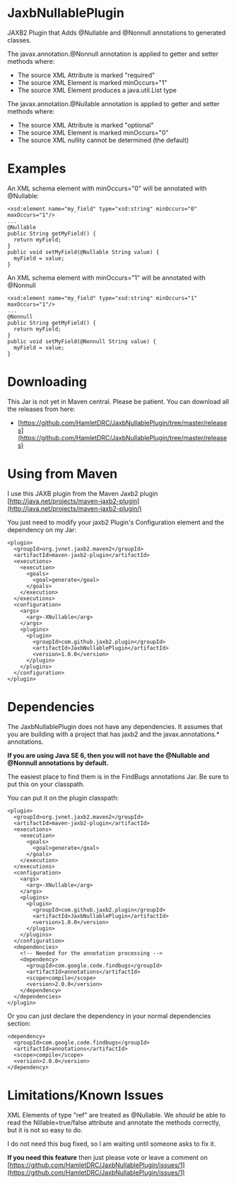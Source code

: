JaxbNullablePlugin
==================

JAXB2 Plugin that Adds @Nullable and @Nonnull annotations to generated classes.

The javax.annotation.@Nonnull annotation is applied to getter and setter methods where:

 * The source XML Attribute is marked "required"
 * The source XML Element is marked minOccurs="1"
 * The source XML Element produces a java.util.List type

The javax.annotation.@Nullable annotation is applied to getter and setter methods where:

 * The source XML Attribute is marked "optional"
 * The source XML Element is marked minOccurs="0"
 * The source XML nullity cannot be determined (the default)

Examples
==================

An XML schema element with minOccurs="0" will be annotated with @Nullable:

    <xsd:element name="my_field" type="xsd:string" minOccurs="0" maxOccurs="1"/>
    ...
    @Nullable
    public String getMyField() {
      return myField;
    }
    public void setMyField(@Nullable String value) {
      myField = value;
    }

An XML schema element with minOccurs="1" will be annotated with @Nonnull

    <xsd:element name="my_field" type="xsd:string" minOccurs="1" maxOccurs="1"/>
    ...
    @Nonnull
    public String getMyField() {
      return myField;
    }
    public void setMyField(@Nonnull String value) {
      myField = value;
    }

Downloading
==================

This Jar is not yet in Maven central. Please be patient. You can download all the releases from here:

 * [https://github.com/HamletDRC/JaxbNullablePlugin/tree/master/releases](https://github.com/HamletDRC/JaxbNullablePlugin/tree/master/releases)

Using from Maven
==================

I use this JAXB plugin from the Maven Jaxb2 plugin [http://java.net/projects/maven-jaxb2-plugin](http://java.net/projects/maven-jaxb2-plugin/)

You just need to modify your jaxb2 Plugin's Configuration element and the dependency on my Jar:

    <plugin>
      <groupId>org.jvnet.jaxb2.maven2</groupId>
      <artifactId>maven-jaxb2-plugin</artifactId>
      <executions>
        <execution>
          <goals>
            <goal>generate</goal>
          </goals>
        </execution>
      </executions>
      <configuration>
        <args>
          <arg>-XNullable</arg>
        </args>
        <plugins>
          <plugin>
            <groupId>com.github.jaxb2.plugin</groupId>
            <artifactId>JaxbNullablePlugin</artifactId>
            <version>1.0.0</version>
          </plugin>
        </plugins>
      </configuration>
    </plugin>


Dependencies
==================
The JaxbNullablePlugin does not have any dependencies. It assumes that you are building with a project
that has jaxb2 and the javax.annotations.* annotations.

**If you are using Java SE 6, then you will not have the @Nullable and @Nonnull annotations by default.**

The easiest place to find them is in the FindBugs annotations Jar. Be sure to put this on your classpath.

You can put it on the plugin classpath:

    <plugin>
      <groupId>org.jvnet.jaxb2.maven2</groupId>
      <artifactId>maven-jaxb2-plugin</artifactId>
      <executions>
        <execution>
          <goals>
            <goal>generate</goal>
          </goals>
        </execution>
      </executions>
      <configuration>
        <args>
          <arg>-XNullable</arg>
        </args>
        <plugins>
          <plugin>
            <groupId>com.github.jaxb2.plugin</groupId>
            <artifactId>JaxbNullablePlugin</artifactId>
            <version>1.0.0</version>
          </plugin>
        </plugins>
      </configuration>
      <dependencies>
        <!-- Needed for the annotation processing -->
        <dependency>
          <groupId>com.google.code.findbugs</groupId>
          <artifactId>annotations</artifactId>
          <scope>compile</scope>
          <version>2.0.0</version>
        </dependency>
      </dependencies>
    </plugin>

Or you can just declare the dependency in your normal dependencies section:

    <dependency>
      <groupId>com.google.code.findbugs</groupId>
      <artifactId>annotations</artifactId>
      <scope>compile</scope>
      <version>2.0.0</version>
    </dependency>


Limitations/Known Issues
==================

XML Elements of type "ref" are treated as @Nullable. We *should* be able to read the Nillable=true/false
 attribute and annotate the methods correctly, but it is not so easy to do.

I do not need this bug fixed, so I am waiting until someone asks to fix it.

 **If you need this feature** then just please vote or leave a comment
 on [https://github.com/HamletDRC/JaxbNullablePlugin/issues/1](https://github.com/HamletDRC/JaxbNullablePlugin/issues/1)